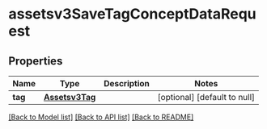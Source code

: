 # assetsv3SaveTagConceptDataRequest

## Properties
Name | Type | Description | Notes
------------ | ------------- | ------------- | -------------
**tag** | [**Assetsv3Tag**](Assetsv3Tag.md) |  | [optional] [default to null]

[[Back to Model list]](../README.md#documentation-for-models) [[Back to API list]](../README.md#documentation-for-api-endpoints) [[Back to README]](../README.md)


